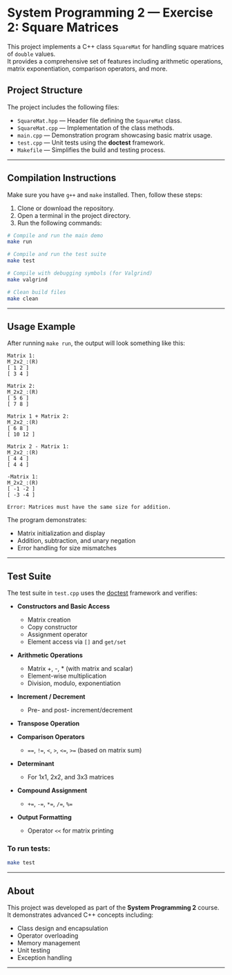 # System Programming 2 — Exercise 2: Square Matrices

This project implements a C++ class `SquareMat` for handling square matrices of `double` values.  
It provides a comprehensive set of features including arithmetic operations, matrix exponentiation, comparison operators, and more.

## Project Structure

The project includes the following files:

- `SquareMat.hpp` — Header file defining the `SquareMat` class.
- `SquareMat.cpp` — Implementation of the class methods.
- `main.cpp` — Demonstration program showcasing basic matrix usage.
- `test.cpp` — Unit tests using the **doctest** framework.
- `Makefile` — Simplifies the build and testing process.
  
---

## Compilation Instructions

Make sure you have `g++` and `make` installed. Then, follow these steps:

1. Clone or download the repository.
2. Open a terminal in the project directory.
3. Run the following commands:

```bash
# Compile and run the main demo
make run

# Compile and run the test suite
make test

# Compile with debugging symbols (for Valgrind)
make valgrind

# Clean build files
make clean
```

---

## Usage Example

After running `make run`, the output will look something like this:

```
Matrix 1:
M_2x2_:(R)
[ 1 2 ]
[ 3 4 ]

Matrix 2:
M_2x2_:(R)
[ 5 6 ]
[ 7 8 ]

Matrix 1 + Matrix 2:
M_2x2_:(R)
[ 6 8 ]
[ 10 12 ]

Matrix 2 - Matrix 1:
M_2x2_:(R)
[ 4 4 ]
[ 4 4 ]

-Matrix 1:
M_2x2_:(R)
[ -1 -2 ]
[ -3 -4 ]

Error: Matrices must have the same size for addition.
```

The program demonstrates:
- Matrix initialization and display
- Addition, subtraction, and unary negation
- Error handling for size mismatches

---

## Test Suite

The test suite in `test.cpp` uses the [doctest](https://github.com/doctest/doctest) framework and verifies:

- **Constructors and Basic Access**
  - Matrix creation
  - Copy constructor
  - Assignment operator
  - Element access via `[]` and `get/set`
  
- **Arithmetic Operations**
  - Matrix +, -, * (with matrix and scalar)
  - Element-wise multiplication
  - Division, modulo, exponentiation

- **Increment / Decrement**
  - Pre- and post- increment/decrement

- **Transpose Operation**

- **Comparison Operators**
  - `==`, `!=`, `<`, `>`, `<=`, `>=` (based on matrix sum)

- **Determinant**
  - For 1x1, 2x2, and 3x3 matrices

- **Compound Assignment**
  - `+=`, `-=`, `*=`, `/=`, `%=`

- **Output Formatting**
  - Operator `<<` for matrix printing

### To run tests:

```bash
make test
```

---

## About

This project was developed as part of the **System Programming 2** course.  
It demonstrates advanced C++ concepts including:

- Class design and encapsulation  
- Operator overloading  
- Memory management  
- Unit testing  
- Exception handling

---
